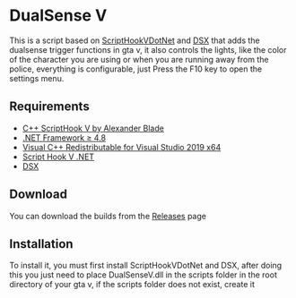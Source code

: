 # DualSense V

This is a script based on <a href="https://github.com/scripthookvdotnet/scripthookvdotnet">ScriptHookVDotNet</a> and <a href="https://store.steampowered.com/app/1812620/DSX/">DSX</a> that adds the dualsense trigger functions in gta v, it also controls the lights, like the color of the character you are using or when you are running away from the police, everything is configurable, just Press the F10 key to open the settings menu.

## Requirements

<ul>
  <li><a href="http://www.dev-c.com/gtav/scripthookv/">C++ ScriptHook V by Alexander Blade</a></li>
  <li><a href="https://dotnet.microsoft.com/pt-br/download/dotnet-framework/net48">.NET Framework ≥ 4.8</a></li>
  <li><a href="https://learn.microsoft.com/en-US/cpp/windows/latest-supported-vc-redist?view=msvc-170">Visual C++ Redistributable for Visual Studio 2019 x64</a></li>
  <li><a href="https://github.com/scripthookvdotnet/scripthookvdotnet">Script Hook V .NET</a></li>
  <li><a href="https://store.steampowered.com/app/1812620/DSX/">DSX</a></li>
</ul>

## Download

You can download the builds from the <a href="https://github.com/1Hash/DualSenseV/releases/tag/v1.0.0">Releases</a> page

## Installation

To install it, you must first install ScriptHookVDotNet and DSX, after doing this you just need to place DualSenseV.dll in the scripts folder in the root directory of your gta v, if the scripts folder does not exist, create it
